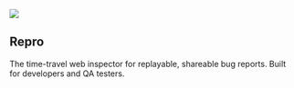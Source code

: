 ![](/packages/client/src/app/chrome-extension/static/logo-full.png)

## Repro

The time-travel web inspector for replayable, shareable bug reports. Built for developers and QA testers.
